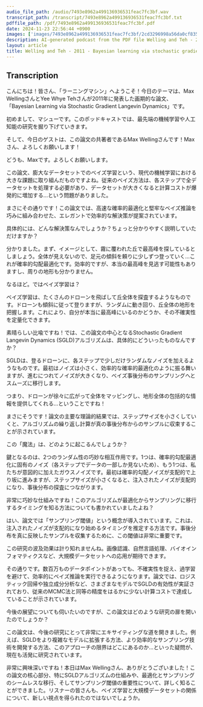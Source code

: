 ```yaml
---
audio_file_path: /audio/7493e8962a499136936531feac7fc3bf.wav
transcript_path: /transcript/7493e8962a499136936531feac7fc3bf.txt
pdffile_path: /pdf/7493e8962a499136936531feac7fc3bf.pdf
date: 2024-11-23 22:56:44 +0900
images: ['images/7493e8962a499136936531feac7fc3bf/2cd3296998a56da0cf835503e6f425fcfb0dcbef4cbb2d79078ee63f672c4c43.jpg', 'images/7493e8962a499136936531feac7fc3bf/8b00914755a0cf86d8745b6494bcf954154e56f7a9644f9ce2c94def8c7b5653.jpg', 'images/7493e8962a499136936531feac7fc3bf/a51d38d7a32dfd7a7da7572db48a2fff673c4f557f4d38bc192d1f928bb48e6b.jpg', 'images/7493e8962a499136936531feac7fc3bf/d71e6fef337f012cbd58fc8a7e895f479f854b8349251c1753bbc41cfff35507.jpg', 'images/7493e8962a499136936531feac7fc3bf/db04081e99673c78ef70a526abad64d6cfaa60c5c7e154eda757eabe10ec7280.jpg', 'images/7493e8962a499136936531feac7fc3bf/3d85a69102a6bc4d5e9786a7e9c7a000e097fb82522f37a1e6d43d49df63b041.jpg']
description: AI-generated podcast from the PDF file Welling and Teh - 2011 - Bayesian learning via stochastic gradient Langevin_JP / 7493e8962a499136936531feac7fc3bf
layout: article
title: Welling and Teh - 2011 - Bayesian learning via stochastic gradient Langevin_JP
---
```


## Transcription
こんにちは！皆さん、「ラーニングマシン」へようこそ！今日のテーマは、Max WellingさんとYee Whye Tehさんが2011年に発表した画期的な論文、「Bayesian Learning via Stochastic Gradient Langevin Dynamics」です。

初めまして、マシューです。このポッドキャストでは、最先端の機械学習や人工知能の研究を掘り下げていきます。

そして、今日のゲストは、この論文の共著者であるMax Wellingさんです！Maxさん、よろしくお願いします！

どうも、Maxです。よろしくお願いします。

この論文、膨大なデータセットでのベイズ学習という、現代の機械学習における大きな課題に取り組んだものですよね。従来のベイズ方法は、各ステップで全データセットを処理する必要があり、データセットが大きくなると計算コストが爆発的に増加する…という問題がありました。

まさにその通りです！この論文では、高速な確率的最適化と堅牢なベイズ推論を巧みに組み合わせた、エレガントで効率的な解決策が提案されています。

具体的には、どんな解決策なんでしょうか？ちょっと分かりやすく説明していただけますか？

分かりました。まず、イメージとして、霧に覆われた丘で最高峰を探しているとしましょう。全体が見えないので、足元の傾斜を頼りに少しずつ登っていく…これが確率的勾配最適化です。効率的ですが、本当の最高峰を見逃す可能性もありますし、周りの地形も分かりません。

なるほど。ではベイズ学習は？

ベイズ学習は、たくさんのドローンを飛ばして丘全体を探査するようなものです。ドローンも傾斜に従って登りますが、ランダムに動き回り、丘全体の地形を把握します。これにより、自分が本当に最高峰にいるのかどうか、その不確実性を定量化できます。

素晴らしい比喩ですね！では、この論文の中心となるStochastic Gradient Langevin Dynamics (SGLD)アルゴリズムは、具体的にどういったものなんですか？

SGLDは、登るドローンに、各ステップで少しだけランダムなノイズを加えるようなものです。最初はノイズは小さく、効率的な確率的最適化のように振る舞いますが、進むにつれてノイズが大きくなり、ベイズ事後分布のサンプリングへとスムーズに移行します。

つまり、ドローンが徐々に広がって全体をマッピングし、地形全体の包括的な情報を提供してくれる…ということですね！

まさにそうです！論文の主要な理論的結果では、ステップサイズを小さくしていくと、アルゴリズムの繰り返し計算が真の事後分布からのサンプルに収束することが示されています。

この「魔法」は、どのように起こるんでしょうか？

鍵となるのは、2つのランダム性の巧妙な相互作用です。1つは、確率的勾配最適化に固有のノイズ（各ステップでデータの一部しか見ないため）、もう1つは、私たちが意図的に加えたガウスノイズです。最初は確率的勾配ノイズが支配的で上り坂に進みますが、ステップサイズが小さくなると、注入されたノイズが支配的になり、事後分布の探査につながります。

非常に巧妙な仕組みですね！このアルゴリズムが最適化からサンプリングに移行するタイミングを知る方法についても書かれていましたよね？

はい、論文では「サンプリング閾値」という概念が導入されています。これは、注入されたノイズが支配的になり始めるタイミングを推定する方法です。事後分布を真に反映したサンプルを収集するために、この閾値は非常に重要です。

この研究の波及効果は計り知れませんね。画像認識、自然言語処理、バイオインフォマティクスなど、大規模データセットへの応用が期待できます。

その通りです。数百万ものデータポイントがあっても、不確実性を捉え、過学習を避けて、効率的にベイズ推論を実行できるようになります。論文では、ロジスティック回帰や独立成分分析など、さまざまなモデルでSGLDの有効性が実証されており、従来のMCMC法と同等の精度をはるかに少ない計算コストで達成していることが示されています。

今後の展望についても伺いたいのですが、この論文はどのような研究の扉を開いたのでしょうか？

この論文は、今後の研究にとって非常にエキサイティングな道を開きました。例えば、SGLDをより複雑なモデルに拡張する方法、より効率的なサンプリング技術を開発する方法、このアプローチの限界はどこにあるのか…といった疑問が、現在も活発に研究されています。

非常に興味深いですね！本日はMax Wellingさん、ありがとうございました！この論文の核心部分、特にSGLDアルゴリズムの仕組みや、最適化とサンプリングのシームレスな移行、そしてサンプリング閾値の重要性について、詳しく知ることができました。リスナーの皆さんも、ベイズ学習と大規模データセットの関係について、新しい視点を得られたのではないでしょうか。





